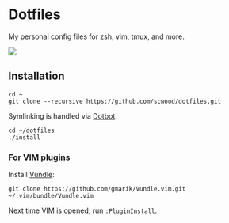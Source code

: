 # Dotfiles

My personal config files for zsh, vim, tmux, and more.

![](https://cloud.githubusercontent.com/assets/9126138/5604940/161234c2-939e-11e4-8a13-0d1be3e298df.png)

## Installation

```
cd ~
git clone --recursive https://github.com/scwood/dotfiles.git
```

Symlinking is handled via [Dotbot](https://github.com/anishathalye/dotbot):
  
```
cd ~/dotfiles
./install
```

### For VIM plugins

Install [Vundle](https://github.com/gmarik/Vundle.vim):

```
git clone https://github.com/gmarik/Vundle.vim.git ~/.vim/bundle/Vundle.vim
```

Next time VIM is opened, run `:PluginInstall`.
